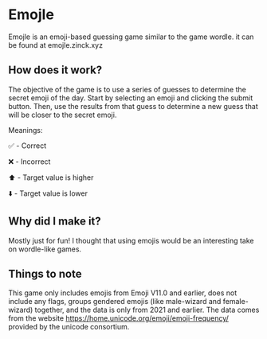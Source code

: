 # Emojle

Emojle is an emoji-based guessing game similar to the game wordle. it can be found at emojle.zinck.xyz

## How does it work?

The objective of the game is to use a series of guesses to determine the secret emoji of the day. Start by selecting an emoji and clicking the submit button. Then, use the results from that guess to determine a new guess that will be closer to the secret emoji.

Meanings:

✅ - Correct

❌ - Incorrect 

⬆️ - Target value is higher

⬇️ - Target value is lower

## Why did I make it?
Mostly just for fun! I thought that using emojis would be an interesting take on wordle-like games.

## Things to note
This game only includes emojis from Emoji V11.0 and earlier, does not include any flags, groups gendered emojis (like male-wizard and female-wizard) together, and the data is only from 2021 and earlier. The data comes from the website https://home.unicode.org/emoji/emoji-frequency/ provided by the unicode consortium.
